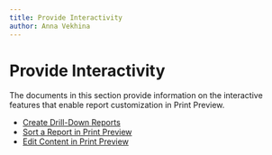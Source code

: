 ```yaml
---
title: Provide Interactivity
author: Anna Vekhina
---
```

# Provide Interactivity

The documents in this section provide information on the interactive features that enable report customization in Print Preview.

* [Create Drill-Down Reports](provide-interactivity\create-drill-down-reports.md)
* [Sort a Report in Print Preview](provide-interactivity\sort-a-report-in-print-preview.md)
* [Edit Content in Print Preview](provide-interactivity\edit-content-in-print-preview.md)
